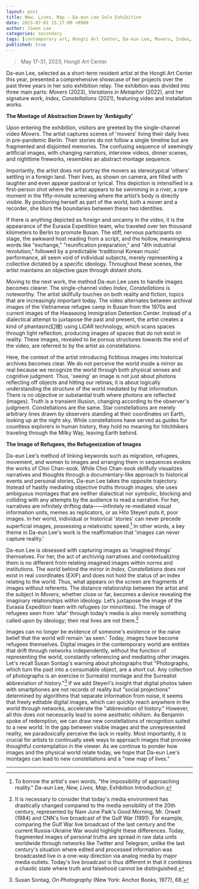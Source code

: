 ```yaml
---
layout: post
title: New, Lives, Map — Da-eun Lee Solo Exhibition
date: 2023-07-01 15:17:00 +0900
author: Jiwon Lee
categories: secondary
tags: [contemporary art, Hongti Art Center, Da-eun Lee, Movers, Index, NewLivesMap]
published: true
---
```


> May 17-31, 2023, Hongti Art Center

Da-eun Lee, selected as a short-term resident artist at the Hongti Art Center this year, presented a comprehensive showcase of her projects over the past three years in her solo exhibition relay. The exhibition was divided into three main parts: *Movers* (2023), *Variations in Metaphor* (2022), and her signature work, *Index, Constellations* (2021), featuring video and installation works.

**The Montage of Abstraction Drawn by 'Ambiguity'**

Upon entering the exhibition, visitors are greeted by the single-channel video *Movers*. The artist captures scenes of 'movers' living their daily lives in pre-pandemic Berlin. Their stories do not follow a single timeline but are fragmented and disjointed memories. The confusing sequence of seemingly artificial images, with changing narrators, interview videos, dinner scenes, and nighttime fireworks, resembles an abstract montage sequence.

Importantly, the artist does not portray the movers as stereotypical 'others' settling in a foreign land. Their lives, as shown on camera, are filled with laughter and even appear pastoral or lyrical. This depiction is intensified in a first-person shot where the artist appears to be swimming in a river, a rare moment in the fifty-minute screening where the artist’s body is directly visible. By positioning herself as part of the world, both a mover and a recorder, she blurs the boundaries between these two identities.

If there is anything depicted as foreign and uncanny in the video, it is the appearance of the Eurasia Expedition team, who traveled over ten thousand kilometers to Berlin to promote Busan. The stiff, nervous participants on stage, the awkward host reading from a script, and the hollow, meaningless words like "exchange," "reunification preparation," and "4th industrial revolution," followed by a predictable 'traditional Korean music' performance, all seem void of individual subjects, merely representing a collective dictated by a specific ideology. Throughout these scenes, the artist maintains an objective gaze through distant shots.

Moving to the next work, the method Da-eun Lee uses to handle images becomes clearer. The single-channel video *Index, Constellations* is noteworthy. The artist skillfully touches on both reality and fiction, topics that are increasingly important today. The video alternates between archival images of the Vietnamese refugee camp in Busan from the 1970s and current images of the Hwaseong Immigration Detention Center. Instead of a dialectical attempt to juxtapose the past and present, the artist creates a kind of phantasm(幻視) using LiDAR technology, which scans spaces through light reflection, producing images of spaces that do not exist in reality. These images, revealed to be porous structures towards the end of the video, are referred to by the artist as constellations.

Here, the context of the artist introducing fictitious images into historical archives becomes clear. We do not perceive the world inside a mirror as real because we recognize the world through both physical senses and cognitive judgment. Thus, 'seeing' an image is not just about photons reflecting off objects and hitting our retinas; it is about logically understanding the structure of the world mediated by that information. There is no objective or substantial truth where photons are reflected (images). Truth is a transient illusion, changing according to the observer's judgment. Constellations are the same. Star constellations are merely arbitrary lines drawn by observers standing at their coordinates on Earth, looking up at the night sky. While constellations have served as guides for countless explorers in human history, they hold no meaning for hitchhikers traveling through the Milky Way, leaving Earth behind.

**The Image of Refugees, the Refugeeization of Images**

Da-eun Lee's method of linking keywords such as migration, refugees, movement, and women to images and arranging them in sequences evokes the works of Choi Chan-sook. While Choi Chan-sook skillfully visualizes narratives and thoughts through a documentary-like approach to historical events and personal stories, Da-eun Lee takes the opposite trajectory. Instead of hastily mediating objective truths through images, she uses ambiguous montages that are neither dialectical nor symbolic, blocking and colliding with any attempts by the audience to read a narrative. For her, narratives are infinitely drifting data——infinitely re-mediated visual information units, memes as replicators, or as Hito Steyerl puts it, poor images. In her world, individual or historical 'stories' can never precede superficial images, possessing a relativistic speed.[^1] In other words, a key theme in Da-eun Lee's work is the reaffirmation that 'images can never capture reality.'

Da-eun Lee is obsessed with capturing images as 'imagined things' themselves. For her, the act of archiving narratives and contextualizing them is no different from relating imagined images within norms and institutions. The world behind the mirror in *Index, Constellations* does not exist in real coordinates (EXIF) and does not hold the status of an index relating to the world. Thus, what appears on the screen are fragments of images without referents. The distance relationship between the artist and the subject in *Movers*, whether close or far, becomes a device revealing the imaginary relationships within ideology. Let’s juxtapose the image of the Eurasia Expedition team with refugees (or minorities). The image of refugees seen from 'afar' through today’s media is also merely something called upon by ideology; their real lives are not there.[^2]

Images can no longer be evidence of someone's existence or the naive belief that the world will remain 'as seen.' Today, images have become refugees themselves. Digital images in the contemporary world are entities that drift through networks independently, without the function of representing the world, constantly referencing and mediating other images. Let's recall Susan Sontag's warning about photographs that "Photographs, which turn the past into a consumable object, are a short cut. Any collection of photographs is an exercise in Surrealist montage and the Surrealist abbreviation of history."[^3] If we add Steyerl's insight that digital photos taken with smartphones are not records of reality but "social projections" determined by algorithms that separate information from noise, it seems that freely editable digital images, which can quickly reach anywhere in the world through networks, accelerate the "abbreviation of history." However, all this does not necessarily lead to some aesthetic nihilism. As Benjamin spoke of redemption, we can draw new constellations of recognition suited to a new world. In the gap between visible images and the unrepresented reality, we paradoxically perceive the lack in reality. Most importantly, it is crucial for artists to continually seek ways to approach images that provoke thoughtful contemplation in the viewer. As we continue to ponder how images and the physical world relate today, we hope that Da-eun Lee's montages can lead to new constellations and a "new map of lives."

---

[^1]: To borrow the artist's own words, "the impossibility of approaching reality." Da-eun Lee, *New, Lives, Map*, Exhibition Introduction.
[^2]: It is necessary to consider that today's media environment has drastically changed compared to the media sensibility of the 20th century, represented by Nam June Paik's Good Morning, Mr. Orwell (1984) and CNN's live broadcast of the Gulf War (1991). For example, comparing the Gulf War live broadcast of the last century and the current Russia-Ukraine War would highlight these differences. Today, fragmented images of personal truths are spread in raw data units worldwide through networks like Twitter and Telegram, unlike the last century's situation where edited and processed information was broadcasted live in a one-way direction via analog media by major media outlets. Today's live broadcast is thus different in that it combines a chaotic state where truth and falsehood cannot be distinguished.
[^3]: Susan Sontag, *On Photography* (New York: Anchor Books, 1977), 68.
